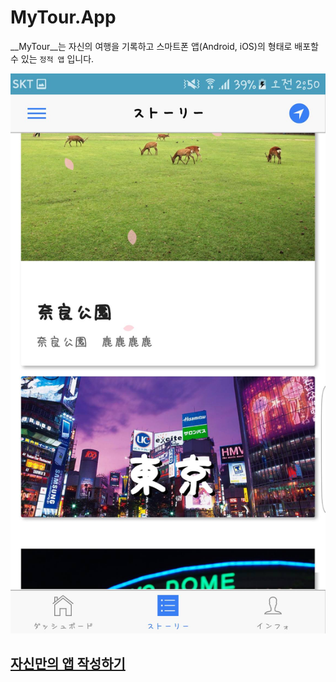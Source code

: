 MyTour.App
====

__MyTour__는 자신의 여행을 기록하고 스마트폰 앱(Android, iOS)의 형태로 배포할 수 있는 `정적 앱` 입니다.

![thumb](thumb.jpg)

## [자신만의 앱 작성하기](doc)

